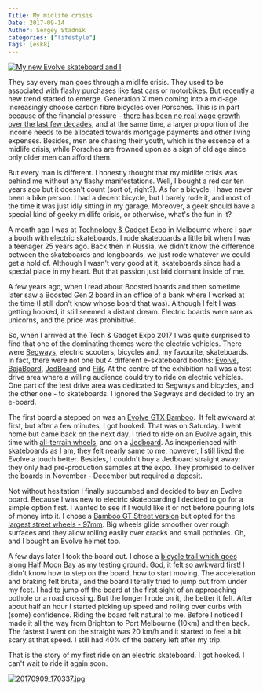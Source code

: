 ```yaml
---
Title: My midlife crisis
Date: 2017-09-14
Author: Sergey Stadnik
categories: ["lifestyle"]
Tags: [esk8]
---
```


<a href="https://lh3.googleusercontent.com/-zYYiD73B9eg/WbnmCByYiJI/AAAAAAAA3Jk/wna4Hvm_ldAF5A8XZ28-hqXat3VARhWnwCE0YBhgL/s720/20170820_160924.jpg"><img src="https://lh3.googleusercontent.com/-zYYiD73B9eg/WbnmCByYiJI/AAAAAAAA3Jk/wna4Hvm_ldAF5A8XZ28-hqXat3VARhWnwCE0YBhgL/s640/20170820_160924.jpg" alt="My new Evolve skateboard and I" /></a>

They say every man goes through a midlife crisis. They used to be associated with flashy purchases like fast cars or motorbikes. But recently a new trend started to emerge. Generation X men coming into a mid-age increasingly choose carbon fibre bicycles over Porsches. This is in part because of the financial pressure - <a href="http://www.epi.org/publication/charting-wage-stagnation/">there has been no real wage growth over the last few decades</a>, and at the same time, a larger proportion of the income needs to be allocated towards mortgage payments and other living expenses. Besides, men are chasing their youth, which is the essence of a midlife crisis, while Porsches are frowned upon as a sign of old age since only older men can afford them.

But every man is different. I honestly thought that my midlife crisis was behind me without any flashy manifestations. Well, I bought a red car ten years ago but it doesn't count (sort of, right?). As for a bicycle, I have never been a bike person. I had a decent bicycle, but I barely rode it, and most of the time it was just idly sitting in my garage. Moreover, a geek should have a special kind of geeky midlife crisis, or otherwise, what's the fun in it?
<!--more-->

A month ago I was at <a href="http://www.tge.melbourne/">Technology &amp; Gadget Expo</a> in Melbourne where I saw a booth with electric skateboards. I rode skateboards a little bit when I was a teenager 25 years ago. Back then in Russia, we didn't know the difference between the skateboards and longboards, we just rode whatever we could get a hold of. Although I wasn't very good at it, skateboards since had a special place in my heart. But that passion just laid dormant inside of me.

A few years ago, when I read about Boosted boards and then sometime later saw a Boosted Gen 2 board in an office of a bank where I worked at the time (I still don't know whose board that was). Although I felt I was getting hooked, it still seemed a distant dream. Electric boards were rare as unicorns, and the price was prohibitive.

So, when I arrived at the Tech &amp; Gadget Expo 2017 I was quite surprised to find that one of the dominating themes were the electric vehicles. There were <a href="http://www.segway.com/">Segways</a>, electric scooters, bicycles and, my favourite, skateboards. In fact, there were not one but 4 different e-skateboard booths: <a href="https://www.evolveskateboards.com.au/">Evolve</a>, <a href="https://www.bajaboard.com.au/">BajaBoard</a>, <a href="http://jedboards.com/">JedBoard</a> and <a href="https://www.fiik.com/">Fiik</a>. At the centre of the exhibition hall was a test drive area where a willing audience could try to ride on electric vehicles. One part of the test drive area was dedicated to Segways and bicycles, and the other one - to skateboards. I ignored the Segways and decided to try an e-board.

The first board a stepped on was an <a href="https://www.evolveskateboards.com.au/collections/bamboo-gtx-series/products/bamboo-gtx-series-street?variant=37308279625">Evolve GTX Bamboo</a>.  It felt awkward at first, but after a few minutes, I got hooked. That was on Saturday. I went home but came back on the next day. I tried to ride on an Evolve again, this time with <a href="https://www.evolveskateboards.com.au/collections/bamboo-gtx-series/products/bamboo-gtx-series-all-terrain?variant=37308440265">all-terrain wheels</a>, and on a <a href="http://jedboards.com/">Jedboard</a>. As inexperienced with skateboards as I am, they felt nearly same to me, however, I still liked the Evolve a touch better. Besides, I couldn't buy a Jedboard straight away: they only had pre-production samples at the expo. They promised to deliver the boards in November - December but required a deposit.

Not without hesitation I finally succumbed and decided to buy an Evolve board. Because I was new to electric skateboarding I decided to go for a simple option first. I wanted to see if I would like it or not before pouring lots of money into it. I chose a <a href="https://www.evolveskateboards.com.au/collections/bamboo-gt-series/products/bamboo-gt-series-street?variant=28553138249">Bamboo GT Street version</a> but opted for the <a href="https://www.evolveskateboards.com.au/collections/wheels/products/black-evolve-gt-97mm-76a-stone-ground-set-of-4">largest street wheels - 97mm</a>. Big wheels glide smoother over rough surfaces and they allow rolling easily over cracks and small potholes. Oh, and I bought an Evolve helmet too.

A few days later I took the board out. I chose a <a href="http://thehumblevintage.com/suggested-route-daytime/">bicycle trail which goes along Half Moon Bay</a> as my testing ground. God, it felt so awkward first! I didn't know how to step on the board, how to start moving. The acceleration and braking felt brutal, and the board literally tried to jump out from under my feet. I had to jump off the board at the first sight of an approaching pothole or a road crossing. But the longer I rode on it, the better it felt. After about half an hour I started picking up speed and rolling over curbs with (some) confidence. Riding the board felt natural to me. Before I noticed I made it all the way from Brighton to Port Melbourne (10km) and then back. The fastest I went on the straight was 20 km/h and it started to feel a bit scary at that speed. I still had 40% of the battery left after my trip.

That is the story of my first ride on an electric skateboard. I got hooked. I can't wait to ride it again soon.

<a href="https://lh3.googleusercontent.com/-oH3jlzpLXiI/WbnmCABSNqI/AAAAAAAA3Jk/uPRQjw2gk2gh4TMRZmjBBVfwheR6fxmjACE0YBhgL/s2048/20170909_170337.jpg"><img src="https://lh3.googleusercontent.com/-oH3jlzpLXiI/WbnmCABSNqI/AAAAAAAA3Jk/uPRQjw2gk2gh4TMRZmjBBVfwheR6fxmjACE0YBhgL/s2048/20170909_170337.jpg" alt="20170909_170337.jpg" /></a>

